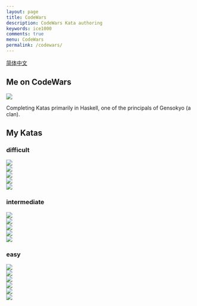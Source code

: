 ```yaml
---
layout: page
title: CodeWars
description: CodeWars Kata authoring
keywords: ice1000
comments: true
menu: CodeWars
permalink: /codewars/
---
```


[简体中文](../codewars-cn/)

## Me on CodeWars

[![](https://www.codewars.com/users/ice1000/badges/large)](https://www.codewars.com/users/ice1000)

Completing Katas primarily in Haskell, one of the principals of Gensokyo (a clan).

## My Katas

### difficult

[![](https://img.shields.io/badge/CodeWars-Expression%20Transpiler-red.svg)](https://www.codewars.com/kata/597ccf7613d879c4cb00000f)<br/>
[![](https://img.shields.io/badge/CodeWars-Type%20Transpiler-red.svg)](https://www.codewars.com/kata/59a6949d398b5d6aec000007)<br/>
[![](https://img.shields.io/badge/CodeWars-Faberge%20easter%20eggs%20crush%20test%20[linear]-red.svg)](https://www.codewars.com/kata/5976c5a5cd933a7bbd000029)<br/>
[![](https://img.shields.io/badge/CodeWars-Naive%20subarray-red.svg)](https://www.codewars.com/kata/595a1cd5ae807b48d7000034)<br/>
[![](https://img.shields.io/badge/CodeWars-I%20love%20Lisp-red.svg)](https://www.codewars.com/kata/598a82f07bad362e1d000003)

### intermediate

[![](https://img.shields.io/badge/CodeWars-Guess%20the%20array-red.svg)](https://www.codewars.com/kata/59392ff00203d9686a0000c6)<br/>
[![](https://img.shields.io/badge/CodeWars-Escape%20the%20Mines%20or%20die!-red.svg)](https://www.codewars.com/kata/5933d213cff4acb19300006c)<br/>
[![](https://img.shields.io/badge/CodeWars-Very%20Naive%20Subarray-red.svg)](https://www.codewars.com/kata/5988a7747a43212f2e000052)<br/>
[![](https://img.shields.io/badge/CodeWars-BF%20basics%20%234%3A%20Sort%20the%20input-red.svg)](https://www.codewars.com/kata/596f90c2f468ae8daa00002f)<br/>
[![](https://img.shields.io/badge/CodeWars-BF%20basics%20%237%3A%20Words%20counter-red.svg)](https://www.codewars.com/kata/5985a7b9911b68632500001f)

### easy

[![](https://img.shields.io/badge/CodeWars-BF%20basics%20%230%3A%20Hello%20World-red.svg)](https://www.codewars.com/kata/596f7d99f468ae8daa00000b)<br/>
[![](https://img.shields.io/badge/CodeWars-BF%20basics%20%231%3A%20All%20ascii%20characters-red.svg)](https://www.codewars.com/kata/596f80b5f468ae8daa000013)<br/>
[![](https://img.shields.io/badge/CodeWars-BF%20basics%20%232%3A%20Repeat%20the%20input-red.svg)](https://www.codewars.com/kata/596f7ec359f9e9b017000006)<br/>
[![](https://img.shields.io/badge/CodeWars-BF%20basics%20%233%3A%20Plusing-red.svg)](https://www.codewars.com/kata/596f88f359f9e99030000012)<br/>
[![](https://img.shields.io/badge/CodeWars-BF%20basics%20%235%3A%20Conditional%20statements-red.svg)](https://www.codewars.com/kata/596ffcb0883f3dda02000021)<br/>
[![](https://img.shields.io/badge/CodeWars-Throw%20without%20throwing-red.svg)](https://www.codewars.com/kata/5943db60800cebe12000003d)
